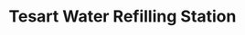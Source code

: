 ---
title: "Tesart Water Refilling Station"
url: /bacoor/tesart-water-refilling-station/
shop: Wasser
---